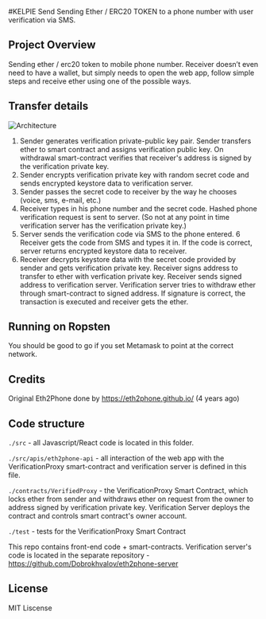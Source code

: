 #KELPIE Send
Sending Ether / ERC20 TOKEN to a phone number with user verification via SMS.

## Project Overview
Sending ether / erc20 token to mobile phone number. Receiver doesn’t even need to have a wallet, but simply needs to open the web app, follow simple steps and receive ether using one of the possible ways.

## Transfer details
![Architecture](/Algorithm.png)
1. Sender generates verification private-public key pair. Sender transfers ether to smart contract and assigns verification public key. On withdrawal smart-contract verifies that receiver's address is signed by the verification private key.
2. Sender encrypts verification private key with random secret code and sends encrypted keystore data to verification server.
3. Sender passes the secret code to receiver by the way he chooses (voice, sms, e-mail, etc.)
4. Receiver types in his phone number and the secret code. Hashed phone verification request is sent to server. (So not at any point in time verification server has the verification private key.)
5. Server sends the verification code via SMS to the phone entered.
6 Receiver gets the code from SMS and types it in. If the code is correct, server returns encrypted keystore data to receiver.
7. Receiver decrypts keystore data with the secret code provided by sender and gets verification private key. Receiver signs address to transfer to ether with verfication private key. Receiver sends signed address to verification server. Verification server tries to withdraw ether through smart-contract to signed address. If signature is correct, the transaction is executed and receiver gets the ether.

## Running on Ropsten
You should be good to go if you set Metamask to point at the correct network.

## Credits
Original Eth2Phone done by https://eth2phone.github.io/ (4 years ago)


## Code structure
`./src` - all Javascript/React code is located in this folder.

`./src/apis/eth2phone-api` - all interaction of the web app with the VerificationProxy smart-contract and verification server is defined in this file.  

`./contracts/VerifiedProxy` - the VerificationProxy Smart Contract, which locks ether from sender and withdraws ether on request from the owner to address signed by verification private key. Verification Server deploys the contract and controls smart contract's owner account.

`./test` - tests for the VerificationProxy Smart Contract


This repo contains front-end code + smart-contracts. Verification server's code is located in the separate repository - https://github.com/Dobrokhvalov/eth2phone-server

## License
MIT Liscense 
